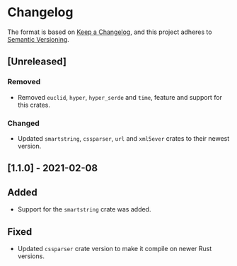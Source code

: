 # Changelog

The format is based on [Keep a Changelog](https://keepachangelog.com/en/1.0.0/),
and this project adheres to [Semantic Versioning](https://semver.org/spec/v2.0.0.html).

## [Unreleased]

### Removed

- Removed `euclid`, `hyper`, `hyper_serde` and `time`,  feature and support for this crates.

### Changed

- Updated `smartstring`, `cssparser`, `url` and `xml5ever` crates to their newest version.

## [1.1.0] - 2021-02-08

## Added

- Support for the `smartstring` crate was added.


## Fixed

- Updated `cssparser` crate version to make it compile on newer Rust versions.

